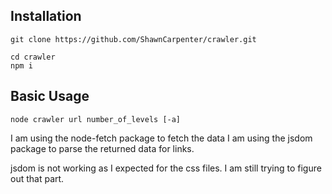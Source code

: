 ## Installation

```
git clone https://github.com/ShawnCarpenter/crawler.git

cd crawler
npm i
```

## Basic Usage

```
node crawler url number_of_levels [-a]
```

I am using the node-fetch package to fetch the data
I am using the jsdom package to parse the returned data for links.

jsdom is not working as I expected for the css files.
I am still trying to figure out that part.
